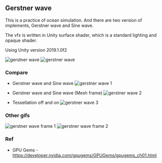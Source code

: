 ## Gerstner wave
This is a practice of ocean simulation. And there are two version of implements, Gerstner wave and Sine wave.

The vfx is written in Unity surface shader, which is a standard lighting and opaque shader.

Using Unity version 2019.1.0f2

![gerstner wave](https://github.com/douduck08/UnityVFX-GerstnerWave/blob/master/images/gerstner_wave.gif)
![gerstner wave](https://github.com/douduck08/UnityVFX-GerstnerWave/blob/master/images/gerstner_ocean.gif)

### Compare
* Gerstner wave and Sine wave
![gerstner wave 1](https://github.com/douduck08/UnityVFX-GerstnerWave/blob/master/images/Gerstner%20wave%201.png)

* Gerstner wave and Sine wave (Mesh frame)
![gerstner wave 2](https://github.com/douduck08/UnityVFX-GerstnerWave/blob/master/images/Gerstner%20wave%202.png)

* Tessellation off and on
![gerstner wave 3](https://github.com/douduck08/UnityVFX-GerstnerWave/blob/master/images/Gerstner%20wave%203.png)

### Other gifs
![gerstner wave frame 1](https://github.com/douduck08/UnityVFX-GerstnerWave/blob/master/images/gerstner_frame.gif)
![gerstner wave frame 2](https://github.com/douduck08/UnityVFX-GerstnerWave/blob/master/images/gerstner_tess_frame.gif)

### Ref
* GPU Gems - https://developer.nvidia.com/gpugems/GPUGems/gpugems_ch01.html